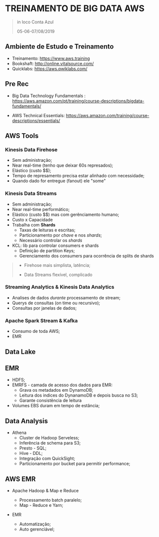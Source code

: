 # TREINAMENTO DE BIG DATA AWS 
> in loco Conta Azul
>
> 05-06-07/08/2019

## Ambiente de Estudo e Treinamento

* Treinamento: <https://www.aws.training>
* Bookshaft: <http://online.vitalsource.com/>
* Quicklabs: <https://aws.qwiklabs.com/>

## Pre Rec

* Big Data Technology Fundamentals : <https://aws.amazon.com/pt/training/course-descriptions/bigdata-fundamentals/>

* AWS Technical Essentials: <https://aws.amazon.com/training/course-descriptions/essentials/>

## AWS Tools

### Kinesis Data Firehose

* Sem administração;
* Near real-time (tenho que deixar 60s represados);
* Elástico (custo $$);
* Tempo de represamento precisa estar alinhado com necessidade;
* Quando dado for entregue (fanout) ele "some"

### Kinesis Data Streams

* Sem administração;
* Near real-time performático;
* Elástico (custo $$) mas com gerênciamento humano;
* Custo x Capacidade
* Trabalha com **Shards**
  * Taxas de leituras e escritas;
  * Particionamento por *chave* e nos *shards*;
  * Necessário controlar os *shards*
* KCL: lib para controlar consumers e shards
  * Definição de partition Keys;
  * Gerenciamento dos consumers para ocorrência de splits de shards

> * Firehose mais simplista, latência;
>
> * Data Streams flexível, complicado

### Streaming Analytics & Kinesis Data Analytics

* Analises de dados *durante* processamento de stream;
* Querys de consultas (on time ou recursivo);
* Consultas por janelas de dados;

### Apache Spark Stream & Kafka

* Consumo de toda AWS;
* EMR

## Data Lake

## EMR

* HDFS;
* EMRFS - camada de acesso dos dados para EMR:
  * Grava os metadados em DynamoDB;
  * Leitura dos indices do DynanamoDB e depois busca no S3;
  * Garante consistência de leitura
* Volumes EBS duram em tempo de estância;

## Data Analysis

* Athena
  * Cluster de Hadoop Serveless;
  * Inferência de schema para S3;
  * Presto - SQL;
  * Hive - DDL;
  * Integração com QuickSight;
  * Particionamento por bucket para permitir performance;

## AWS EMR

* Apache Hadoop & Map e Reduce
  * Processamento batch paralelo;
  * Map - Reduce e Yarn;

* EMR
  * Automatização;
  * Auto gerenciável;
